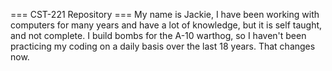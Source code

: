 === CST-221 Repository ===
My name is Jackie, I have been working with computers for many years and have a lot of knowledge, but it is self taught, and not complete.  I build bombs for the A-10 warthog, so I haven't been practicing my coding on a daily basis over the last 18 years.  That changes now.
